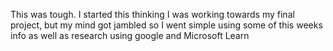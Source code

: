 This was tough. I started this thinking I was working towards my final project, but my mind got jambled so I went simple using some of this weeks info as well as research using google and Microsoft Learn
